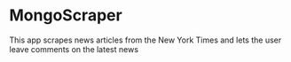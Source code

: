 # MongoScraper
This app scrapes news articles from the New York Times and lets the user leave comments on the latest news
